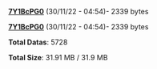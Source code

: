 [**7Y1BcPG0**](/data/7Y1BcPG0.txt) (30/11/22 - 04:54)- 2339 bytes

[**7Y1BcPG0**](/data/7Y1BcPG0.txt) (30/11/22 - 04:54)- 2339 bytes

**Total Datas**: 5728

**Total Size**: 31.91 MB / 31.9 MB
